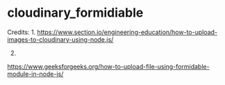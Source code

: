# cloudinary_formidiable

Credits:
1.
https://www.section.io/engineering-education/how-to-upload-images-to-cloudinary-using-node.js/

2.
https://www.geeksforgeeks.org/how-to-upload-file-using-formidable-module-in-node-js/
